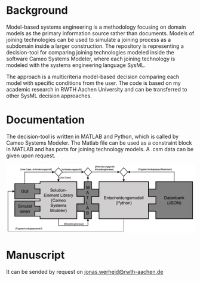 # Background

Model-based systems engineering is a methodology focusing on domain models as the primary information source rather than documents. Models of joining technologies can be used to simulate a joining process as a subdomain inside a larger construction. The repository is representing a decision-tool for comparing joining technologies modeled inside the software Cameo Systems Modeler, where each joining technology is modeled with the systems engineering language SysML.

The approach is a multicriteria model-based decision comparing each model with specific conditions from the user. The code is based on my academic research in RWTH Aachen University and can be transferred to other SysML decision approaches. 

# Documentation

The decision-tool is written in MATLAB and Python, which is called by Cameo Systems Modeler. The Matlab file can be used as a constraint block in MATLAB and has ports for joining technology models. A .csm data can be given upon request.

![graph](software_architecture.png)

# Manuscript 

It can be sended by request on jonas.werheid@rwth-aachen.de
